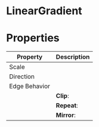 # LinearGradient


# Properties


| Property | Description| 
| -------- | -----------|
| Scale |  |
| Direction |  |
| Edge Behavior |  |
| | **Clip**: <desc> |
| | **Repeat**: <desc> |
| | **Mirror**: <desc> |





